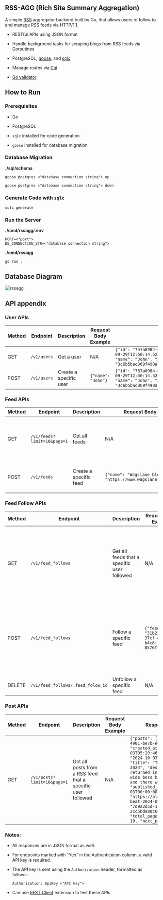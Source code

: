 ## RSS-AGG (Rich Site Summary Aggregation)

A simple [RSS](https://en.wikipedia.org/wiki/RSS) aggregator backend built by Go, that allows users to follow to and manage RSS feeds via [HTTP/1.1](https://pkg.go.dev/net/http).

- RESTful APIs using JSON format

- Handle background tasks for scraping blogs from RSS feeds via Goroutines

- PostgreSQL, [goose](https://github.com/pressly/goose), and [sqlc](https://github.com/sqlc-dev/sqlc)

- Manage routes via [Chi](https://github.com/go-chi/chi)

- [Go validator](https://github.com/go-playground/validator)

## How to Run

### Prerequisites

- Go

- PostgreSQL

- `sqlc` installed for code generation

- `goose` installed for database migration

### Database Migration

**./sql/schema**

```
goose postgres <"database connection string"> up
```

```
goose postgres <"database connection string"> down
```

### Generate Code with `sqlc`

```
sqlc generate
```

### Run the Server

**./cmd/rssagg/.env**

```
PORT=<"port">
DB_CONNECTION_STR=<"database connection string">
```

**./cmd/rssagg**

```
go run .
```

## Database Diagram

![rssagg](https://github.com/user-attachments/assets/51f5dccf-be1d-41d3-b7fd-8e23d868e9ba)

## API appendix

### User APIs

| Method | Endpoint    | Description            | Request Body Example | Response Body Example                                                                                                                                                                                                                 | Authentication |
| ------ | ----------- | ---------------------- | -------------------- | ------------------------------------------------------------------------------------------------------------------------------------------------------------------------------------------------------------------------------------- | -------------- |
| GET    | `/v1/users` | Get a user             | N/A                  | `{"id": "757a8984-da5d-4ef8-bf8e-ac855e8ecf47", "created_at": "2024-09-29T12:50:14.5237Z", "updated_at": "2024-09-29T12:50:14.5237Z", "name": "John", "api_key": "3c6b5bac369f498ace97215aa11284c4ee495fefb52d27c2bbb1b38e2cb4342f"}` | Yes            |
| POST   | `/v1/users` | Create a specific user | `{"name": "John"}`   | `{"id": "757a8984-da5d-4ef8-bf8e-ac855e8ecf47", "created_at": "2024-09-29T12:50:14.5237Z", "updated_at": "2024-09-29T12:50:14.5237Z", "name": "John", "api_key": "3c6b5bac369f498ace97215aa11284c4ee495fefb52d27c2bbb1b38e2cb4342f"}` | No             |

### Feed APIs

| Method | Endpoint                    | Description            | Request Body Example                                                     | Response Body Example                                                                                                                                                                                                                                                                         | Authentication |
| ------ | --------------------------- | ---------------------- | ------------------------------------------------------------------------ | --------------------------------------------------------------------------------------------------------------------------------------------------------------------------------------------------------------------------------------------------------------------------------------------- | -------------- |
| GET    | `/v1/feeds?limit=10&page=1` | Get all feeds          | N/A                                                                      | `{"feeds": [{"id": "74b363cc-69ba-43b7-ac11-21f18a58f2c6", "created_at": "2024-10-03T07:22:44.796866Z", "updated_at": "2024-10-03T14:23:15.561915Z", "name": "Wagslane blog", "url": "https://www.wagslane.dev/index.xml"}], "total": 5, "total_page": 2, "current_page": 1, "next_page": 2}` | No             |
| POST   | `/v1/feeds`                 | Create a specific feed | `{"name": "Wagslane blog", "url": "https://www.wagslane.dev/index.xml"}` | `{"id": "74b363cc-69ba-43b7-ac11-21f18a58f2c6", "created_at": "2024-10-03T07:22:44.796866Z", "updated_at": "2024-10-03T07:22:44.796866Z", "name": "Wagslane blog", "url": "https://www.wagslane.dev/index.xml"}`                                                                              | Yes            |

### Feed Follow APIs

| Method | Endpoint                          | Description                                 | Request Body Example                                  | Response Body Example                                                                                                                                                                                                                              | Authentication |
| ------ | --------------------------------- | ------------------------------------------- | ----------------------------------------------------- | -------------------------------------------------------------------------------------------------------------------------------------------------------------------------------------------------------------------------------------------------- | -------------- |
| GET    | `/v1/feed_follows`                | Get all feeds that a specific user followed | N/A                                                   | `[{"id": "57af56ce-bed1-4d0e-879c-073555835a9e", "created_at": "2024-10-01T09:11:05.593611Z", "updated_at": "2024-10-01T09:11:05.593611Z", "feed_id": "7d9a2d5d-1193-49fb-a841-2cc5bda80c66", "user_id": "757a8984-da5d-4ef8-bf8e-ac855e8ecf47"}]` | Yes            |
| POST   | `/v1/feed_follows`                | Follow a specific feed                      | `{"feed_id": "31b23de0-37cf-4479-b4c8-8576ff294603"}` | `{"id": "cce009a0-7155-4145-ada3-e91cba2aea7a", "created_at": "2024-10-03T07:30:06.166133Z", "updated_at": "2024-10-03T07:30:06.166133Z", "feed_id": "31b23de0-37cf-4479-b4c8-8576ff294603", "user_id": "757a8984-da5d-4ef8-bf8e-ac855e8ecf47"}`   | Yes            |
| DELETE | `/v1/feed_follows/:feed_folow_id` | Unfollow a specific feed                    | N/A                                                   | `{}`                                                                                                                                                                                                                                               | Yes            |

### Post APIs

| Method | Endpoint                    | Description                                                 | Request Body Example | Response Body Example                                                                                                                                                                                                                                                                                                                                                                                                                                                                                                                                          | Authentication |
| ------ | --------------------------- | ----------------------------------------------------------- | -------------------- | -------------------------------------------------------------------------------------------------------------------------------------------------------------------------------------------------------------------------------------------------------------------------------------------------------------------------------------------------------------------------------------------------------------------------------------------------------------------------------------------------------------------------------------------------------------- | -------------- |
| GET    | `/v1/posts?limit=10&page=1` | Get all posts from a RSS feed that a specific user followed | N/A                  | `{"posts": [{"id": "31882c8b-053c-4901-be7b-e0da2b192b57", "created_at": "2024-10-03T05:29:46.457209Z", "updated_at": "2024-10-03T05:29:46.457209Z", "title": "The Boot.dev Beat. April 2024", "description": "Pythogoras returned in our second community-wide boss battle. He was vanquished, and there was much rejoicing.", "published_at": "2024-04-03T00:00:00Z", "url": "https://blog.boot.dev/news/bootdev-beat-2024-04/", "feed_id": "7d9a2d5d-1193-49fb-a841-2cc5bda80c66"}], "total": 384, "total_page": 384, "current_page": 10, "next_page": 11}` | Yes            |

### Notes:

- All responses are in JSON format as well.

- For endpoints marked with "Yes" in the Authentication column, a valid API key is required.

- The API key is sent using the `Authorization` header, formatted as follows:

  ```
  Authorization: ApiKey <"API key">
  ```

- Can use [REST Client](https://marketplace.visualstudio.com/items?itemName=humao.rest-client) extension to test these APIs
